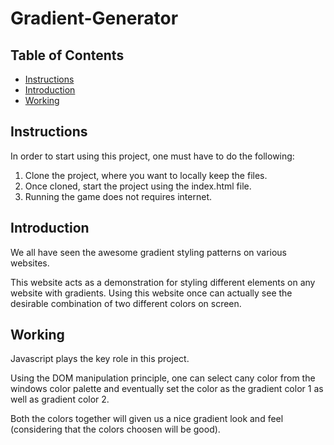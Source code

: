 # Gradient-Generator

## Table of Contents

* [Instructions](#instructions)
* [Introduction](#introduction)
* [Working](#working)

## Instructions

In order to start using this project, one must have to do the following:
1. Clone the project, where you want to locally keep the files.
2. Once cloned, start the project using the index.html file.
3. Running the game does not requires internet.

## Introduction 

We all have seen the awesome gradient styling patterns on various websites.

This website acts as a demonstration for styling different elements on any website with gradients. Using this website once can actually see the desirable combination of two different colors on screen.

## Working

Javascript plays the key role in this project.

Using the DOM manipulation principle, one can select cany color from the windows color palette and eventually set the color as the gradient color 1 as well as gradient color 2.

Both the colors together will given us a nice gradient look and feel (considering that the colors choosen will be good).
